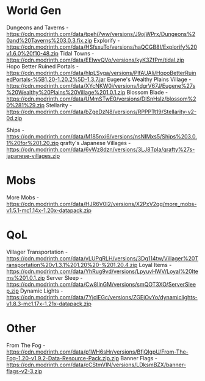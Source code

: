 # World Gen
Dungeons and Taverns - https://cdn.modrinth.com/data/tpehi7ww/versions/J9ojWPrx/Dungeons%20and%20Taverns%203.0.3.fix.zip
Explorify - https://cdn.modrinth.com/data/HSfsxuTo/versions/haQCGB8I/Explorify%20v1.6.0%20f10-48.zip
Tidal Towns - https://cdn.modrinth.com/data/EEIwvQVo/versions/kyK3ZfPm/tidal.zip
Hopo Better Ruined Portals - https://cdn.modrinth.com/data/hIpLSyga/versions/PlfAUAli/HopoBetterRuinedPortals-%5B1.20-1.20.2%5D-1.3.7.jar
Eugene's Wealthy Plains Village - https://cdn.modrinth.com/data/XYcNKW0i/versions/IdgrV67J/Eugene%27s%20Wealthy%20Plains%20Village%201.0.1.zip
Blossom Blade - https://cdn.modrinth.com/data/UMmSTwE0/versions/DlSnHsIz/blossom%20%281%29.zip
Stellarity - https://cdn.modrinth.com/data/bZgeDzN8/versions/RPPPTt19/Stellarity-v2-0d.zip

Ships - https://cdn.modrinth.com/data/M185nxi6/versions/nsNIMxs5/Ships%203.0.1%20for%201.20.zip
qrafty's Japanese Villages - https://cdn.modrinth.com/data/6vWz8dzn/versions/3LJ8TpIa/qrafty%27s-japanese-villages.zip

# Mobs
More Mobs - https://cdn.modrinth.com/data/HJR6V0I2/versions/X2PxV2qg/more_mobs-v1.5.1-mc1.14x-1.20x-datapack.zip

# QoL
Villager Transportation - https://cdn.modrinth.com/data/vLUPqRLH/versions/3Dg114tw/Villager%20Transportation%20v1.3.1%201.20%20-%201.20.4.zip
Loyal Items - https://cdn.modrinth.com/data/YhRug9vd/versions/LpyuvHWV/Loyal%20Items%201.0.1.zip
Server Sleep - https://cdn.modrinth.com/data/Cw8IlnGM/versions/smQOT3XO/ServerSleep.zip
Dynamic Lights - https://cdn.modrinth.com/data/7YjclEGc/versions/ZGEjOvYo/dynamiclights-v1.8.3-mc1.17x-1.21x-datapack.zip

# Other
From The Fog - https://cdn.modrinth.com/data/p1WH6sHr/versions/BfjQlgpU/From-The-Fog-1.20-v1.9.2-Data-Resource-Pack.zip.zip
Banner Flags - https://cdn.modrinth.com/data/cCStmVIN/versions/LDksmBZX/banner-flags-v2-3.zip